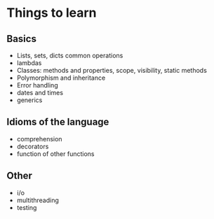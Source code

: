 # Things to learn
## Basics
- Lists, sets, dicts common operations
- lambdas
- Classes: methods and properties, scope, visibility, static methods
- Polymorphism and inheritance
- Error handling
- dates and times
- generics


## Idioms of the language
- comprehension
- decorators
- function of other functions

## Other
- i/o
- multithreading
- testing
